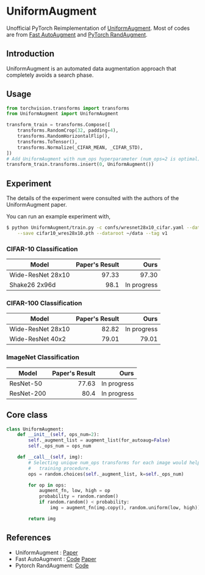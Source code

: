 # UniformAugment

Unofficial PyTorch Reimplementation of [UniformAugment](https://arxiv.org/abs/2003.14348). Most of codes are from [Fast AutoAugment](https://github.com/kakaobrain/fast-autoaugment) and [PyTorch RandAugment](https://github.com/ildoonet/pytorch-randaugment).

## Introduction
UniformAugment is an automated data augmentation approach that completely avoids a search phase.

## Usage

```python
from torchvision.transforms import transforms
from UniformAugment import UniformAugment

transform_train = transforms.Compose([
    transforms.RandomCrop(32, padding=4),
    transforms.RandomHorizontalFlip(),
    transforms.ToTensor(),
    transforms.Normalize(_CIFAR_MEAN, _CIFAR_STD),
])
# Add UniformAugment with num_ops hyperparameter (num_ops=2 is optimal)
transform_train.transforms.insert(0, UniformAugment())
```

## Experiment

The details of the experiment were consulted with the authors of the UniformAugment paper.

You can run an example experiment with, 

```bash
$ python UniformAugment/train.py -c confs/wresnet28x10_cifar.yaml --dataset cifar10 \
    --save cifar10_wres28x10.pth --dataroot ~/data --tag v1
```

### CIFAR-10 Classification

| Model             | Paper's Result | Ours         |
|-------------------|---------------:|-------------:|
| Wide-ResNet 28x10 | 97.33          | 97.30        |
| Shake26 2x96d     | 98.1           | In progress  |

### CIFAR-100 Classification

| Model             | Paper's Result | Ours         |
|-------------------|---------------:|-------------:|
| Wide-ResNet 28x10 | 82.82          | In progress  |
| Wide-ResNet 40x2  | 79.01          | 79.01        |



### ImageNet Classification

| Model             | Paper's Result | Ours         |
|-------------------|---------------:|-------------:|
| ResNet-50         | 77.63          | In progress  |
| ResNet-200        | 80.4           | In progress  |


## Core class
```python
class UniformAugment:
    def __init__(self, ops_num=2):
        self._augment_list = augment_list(for_autoaug=False)
        self._ops_num = ops_num

    def __call__(self, img):
        # Selecting unique num_ops transforms for each image would help the
        #   training procedure.
        ops = random.choices(self._augment_list, k=self._ops_num)

        for op in ops:
            augment_fn, low, high = op
            probability = random.random()
            if random.random() < probability:
                img = augment_fn(img.copy(), random.uniform(low, high))

        return img
```


## References

- UniformAugment : [Paper](https://arxiv.org/abs/2003.14348)
- Fast AutoAugment : [Code](https://github.com/kakaobrain/fast-autoaugment) [Paper](https://arxiv.org/abs/1905.00397)
- Pytorch RandAugment: [Code](https://github.com/ildoonet/pytorch-randaugment)
